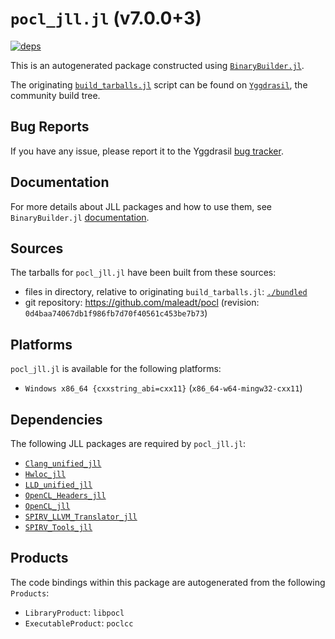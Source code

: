 # `pocl_jll.jl` (v7.0.0+3)

[![deps](https://juliahub.com/docs/pocl_jll/deps.svg)](https://juliahub.com/ui/Packages/General/pocl_jll/)

This is an autogenerated package constructed using [`BinaryBuilder.jl`](https://github.com/JuliaPackaging/BinaryBuilder.jl).

The originating [`build_tarballs.jl`](https://github.com/JuliaPackaging/Yggdrasil/blob/4564fa4dbbf9ae0d3d08785db411be410c70e43b/P/pocl/pocl@7/build_tarballs.jl) script can be found on [`Yggdrasil`](https://github.com/JuliaPackaging/Yggdrasil/), the community build tree.

## Bug Reports

If you have any issue, please report it to the Yggdrasil [bug tracker](https://github.com/JuliaPackaging/Yggdrasil/issues).

## Documentation

For more details about JLL packages and how to use them, see `BinaryBuilder.jl` [documentation](https://docs.binarybuilder.org/stable/jll/).

## Sources

The tarballs for `pocl_jll.jl` have been built from these sources:

* files in directory, relative to originating `build_tarballs.jl`: [`./bundled`](https://github.com/JuliaPackaging/Yggdrasil/tree/4564fa4dbbf9ae0d3d08785db411be410c70e43b/P/pocl/pocl@7/bundled)
* git repository: https://github.com/maleadt/pocl (revision: `0d4baa74067db1f986fb7d70f40561c453be7b73`)

## Platforms

`pocl_jll.jl` is available for the following platforms:

* `Windows x86_64 {cxxstring_abi=cxx11}` (`x86_64-w64-mingw32-cxx11`)

## Dependencies

The following JLL packages are required by `pocl_jll.jl`:

* [`Clang_unified_jll`](https://github.com/JuliaBinaryWrappers/Clang_unified_jll.jl)
* [`Hwloc_jll`](https://github.com/JuliaBinaryWrappers/Hwloc_jll.jl)
* [`LLD_unified_jll`](https://github.com/JuliaBinaryWrappers/LLD_unified_jll.jl)
* [`OpenCL_Headers_jll`](https://github.com/JuliaBinaryWrappers/OpenCL_Headers_jll.jl)
* [`OpenCL_jll`](https://github.com/JuliaBinaryWrappers/OpenCL_jll.jl)
* [`SPIRV_LLVM_Translator_jll`](https://github.com/JuliaBinaryWrappers/SPIRV_LLVM_Translator_jll.jl)
* [`SPIRV_Tools_jll`](https://github.com/JuliaBinaryWrappers/SPIRV_Tools_jll.jl)

## Products

The code bindings within this package are autogenerated from the following `Products`:

* `LibraryProduct`: `libpocl`
* `ExecutableProduct`: `poclcc`
